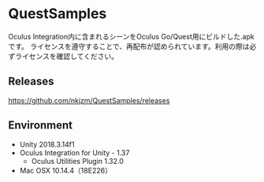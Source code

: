 # QuestSamples

Oculus Integration内に含まれるシーンをOculus Go/Quest用にビルドした.apkです。
ライセンスを遵守することで、再配布が認められています。利用の際は必ずライセンスを確認してください。

## Releases

https://github.com/nkjzm/QuestSamples/releases

## Environment

- Unity 2018.3.14f1
- Oculus Integration for Unity - 1.37
  - Oculus Utilities Plugin 1.32.0
- Mac OSX 10.14.4（18E226）
